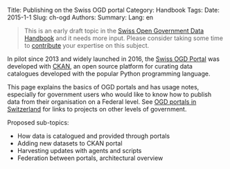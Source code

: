 Title: Publishing on the Swiss OGD portal
Category: Handbook
Tags:
Date: 2015-1-1
Slug: ch-ogd
Authors:
Summary:
Lang: en

> This is an early draft topic in the [Swiss Open Government Data Handbook](chapters) and it needs more input. Please consider taking some time to [contribute](contribute) your expertise on this subject.

In pilot since 2013 and widely launched in 2016, the [Swiss OGD Portal](http://opendata.admin.ch) was developed with [CKAN](http://ckan.org), an open source platform for curating data catalogues developed with the popular Python programming language.

This page explains the basics of OGD portals and has usage notes, especially for government users who would like to know how to publish data from their organisation on a Federal level. See [OGD portals in Switzerland](ch-ogd) for links to projects on other levels of government.

Proposed sub-topics:

- How data is catalogued and provided through portals
- Adding new datasets to CKAN portal
- Harvesting updates with agents and scripts
- Federation between portals, architectural overview
